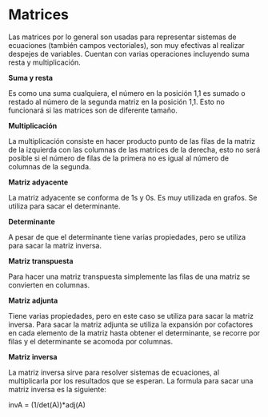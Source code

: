

# Matrices
 
Las matrices por lo general son usadas para representar sistemas de ecuaciones (también campos vectoriales), son muy efectivas al realizar despejes de variables. Cuentan con varias operaciones incluyendo suma resta y multiplicación.

**Suma y resta**

Es como una suma cualquiera, el número en la posición 1,1 es sumado o restado al número de la segunda matriz en la posición 1,1. Esto no funcionará si las matrices son de diferente tamaño.

**Multiplicación**

La multiplicación consiste en hacer producto punto de las filas de la matriz de la izquierda con las columnas de las matrices de la derecha, esto no será posible si el número de filas de la primera no es igual al número de columnas de la segunda.

**Matriz adyacente**

La matriz adyacente se conforma de 1s y 0s. Es muy utilizada en grafos. Se utiliza para sacar el determinante.

**Determinante**

A pesar de que el determinante tiene varias propiedades, pero se utiliza para sacar la matriz inversa.

**Matriz transpuesta**

Para hacer una matriz transpuesta simplemente las filas de una matriz se convierten en columnas.

**Matriz adjunta**

Tiene varias propiedades, pero en este caso se utiliza para sacar la matriz inversa. Para sacar la matriz adjunta se utiliza la expansión por cofactores en cada elemento de la matriz hasta obtener el determinante, se recorre por filas y el determinante se acomoda por columnas.

**Matriz inversa**

La matriz inversa sirve para resolver sistemas de ecuaciones, al multiplicarla por los resultados que se esperan. La formula para sacar una matriz inversa es la siguiente:

invA = (1/det(A))*adj(A)
<!--stackedit_data:
eyJoaXN0b3J5IjpbLTQ3NTMwNTAwMSwxNjI0MzIyMDI5LDEwOT
U5NzMxMywtMTAxMjA1NjgxM119
-->